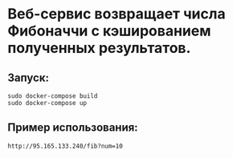 # Веб-сервис возвращает числа Фибоначчи с кэшированием полученных результатов.

## Запуск:
```
sudo docker-compose build
sudo docker-compose up
```
## Пример использования:
```
http://95.165.133.240/fib?num=10
```